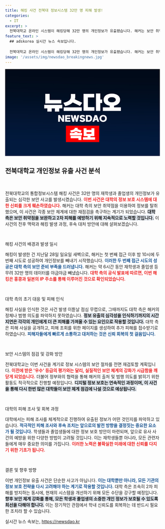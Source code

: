 ```yaml
---
title: 해킹 사건 전북대 정보시스템 32만 명 피해 발생!
categories:
  - IT
excerpt: >
  전북대학교 온라인 시스템이 해킹당해 32만 명의 개인정보가 유출됐습니다. 해커는 보안 취약점을 이용해 악의적으로 접근했으며, 대학 측은 2차 피해 예방에 총력을 다하고 있습니다.
feature_text: >
  ## adskorea 실시간 뉴스 속보입니다.

  전북대학교 온라인 시스템이 해킹당해 32만 명의 개인정보가 유출됐습니다. 해커는 보안 취약점을 이용해 악의적으로 접근했으며, 대학 측은 2차 피해 예방에 총력을 다하고 있습니다.
image: '/assets/img/newsdao_breakingnews.jpg'
---
```


<p><img src="/assets/img/newsdao_breakingnews.jpg" alt="adskorea 속보" /></p>

<h2 data-ke-size="size26">전북대학교 개인정보 유출 사건 분석</h2>

<p data-ke-size="size16">&nbsp;</p>

<p>전북대학교의 통합정보시스템 해킹 사건은 32만 명의 재학생과 졸업생의 개인정보가 유출되는 심각한 보안 사고를 발생시켰습니다. <b><span style="color: #ee2323;">이번 사건은 대학의 정보 보호 시스템에 대한 신뢰를 크게 훼손하였습니다.</span></b> 해커는 대학 측의 보안 취약점을 이용하여 정보를 탈취했으며, 이 사건은 각종 보안 체계에 대한 재점검을 촉구하는 계기가 되었습니다. <b><span style="background-color: #21538527;">대학 측은 보안 취약점을 보완하고 2차 피해를 예방하기 위해 지속적으로 노력할 것입니다.</span></b> 이 사건의 전후 맥락과 해킹 발생 과정, 후속 대처 방안에 대해 살펴보겠습니다.</p>

<p data-ke-size="size16">&nbsp;</p>

<p>해킹 사건의 배경과 발생 일시</p>

<p>해킹이 발생한 건 지난달 28일 일요일 새벽으로, 해커는 첫 번째 접근 이후 밤 10시에 두 번째 시도로 성공하여 개인정보를 빼내기 시작했습니다. <b><span style="color: #1a5490;">이러한 두 번째 접근 시도의 성공은 대학 측의 보안 준비 부족을 드러냅니다.</span></b> 해커는 약 6시간 동안 재학생과 졸업생 등 무려 32만 명의 데이터를 야금야금 빼냈습니다. <b><span style="color: #ee2323;">대학 측의 공식 발표에 따르면, 이번 해킹은 홍콩과 일본의 IP 주소를 통해 이루어진 것으로 확인되었습니다.</span></b></p>

<p data-ke-size="size16">&nbsp;</p>

<p>대학 측의 초기 대응 및 피해 인식</p>

<p>해킹 사실을 인식한 것은 사건 발생 이튿날 점심 무렵으로, 그때까지도 대학 측은 해커의 정체나 범행 의도를 파악하지 못하였습니다. <b><span style="background-color: #21538527;">정보 유출의 심각성을 인식하기까지의 시간 지연은 각각의 개인에게 더 큰 피해를 가져올 수 있는 요인으로 작용할 것입니다.</span></b> 대학 측은 피해 사실을 공개하고, 피해 조회를 위한 페이지를 생성하여 추가 피해를 접수받기로 하였습니다. <b><span style="color: #1a5490;">피해자들에게 빠르게 소통하고 대처하는 것은 신뢰 회복의 첫 걸음입니다.</span></b></p>

<p data-ke-size="size16">&nbsp;</p>

<p>보안 시스템의 점검 및 강화 방안</p>

<p>전북대학교는 이번 사건을 계기로 정보 시스템의 보안 절차를 전면 재검토할 계획입니다. <b><span style="color: #ee2323;">이전에 받은 '우수' 등급의 평가와는 달리, 실질적인 보안 체계의 강화가 시급함을 깨닫게 되었습니다.</span></b> 더불어 정부와의 협력을 통해 해커의 출처 및 범행 의도를 밝히기 위한 활동도 적극적으로 진행할 예정입니다. <b><span style="background-color: #21538527;">디지털 정보 보호는 연속적인 과정이며, 이 사건을 통해 다시 한번 많은 대학들이 보안 체계 점검에 나설 것으로 예상됩니다.</span></b></p>

<p data-ke-size="size16">&nbsp;</p>

<p>대학의 피해 조사 및 회복 과정</p>

<p>대학에서는 피해 조사를 체계적으로 진행하여 유출된 정보가 어떤 것인지를 파악하고 있습니다. <b><span style="color: #1a5490;">적극적인 피해 조사와 후속 조치는 앞으로의 발전 방향을 결정짓는 중요한 요소가 될 것입니다.</span></b> 학생들과 졸업생들에 대한 정보 보호 방안이 마련되며, 앞으로 유사 사건의 예방을 위한 다양한 방법이 고려될 것입니다. 이는 재학생들뿐 아니라, 모든 관련자들에게 매우 중요한 의미를 가집니다. <b><span style="color: #ee2323;">이러한 노력은 불확실한 미래에 대한 신뢰를 다지기 위한 기초가 됩니다.</span></b></p>

<p data-ke-size="size16">&nbsp;</p>

<p>결론 및 향후 방향</p>

<p>이번 개인정보 유출 사건은 단순한 사고가 아닙니다. <b><span style="color: #1a5490;">이는 대학뿐만 아니라, 모든 기관의 정보 보호 전략을 다시 고려해야 하는 계기로 작용할 것입니다.</span></b> 대학 측은 조속히 2차 피해를 방지하는 동시에, 현재의 시스템을 개선하기 위해 모든 수단을 강구할 예정입니다. <b><span style="background-color: #21538527;">향후 보안 체계 강화를 통해, 모든 학생과 졸업생의 소중한 개인 정보가 보호될 수 있도록 최선을 다해야 합니다.</span></b> 이는 장기적인 관점에서 학내 신뢰도를 회복하는 데 반드시 필요한 조치라 할 수 있습니다.</p>
실시간 뉴스 속보는, <a href="https://newsdao.kr" rel="dofollow">https://newsdao.kr</a>


